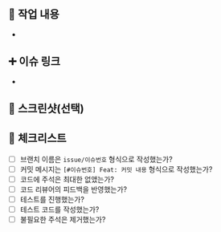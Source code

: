 ## 🔎 작업 내용
- 

## ➕ 이슈 링크
- 

## 📸 스크린샷(선택)

## 📝 체크리스트
- [ ] 브랜치 이름은 `issue/이슈번호` 형식으로 작성했는가?
- [ ] 커밋 메시지는 `[#이슈번호] Feat: 커밋 내용` 형식으로 작성했는가?
- [ ] 코드에 주석은 최대한 없앴는가?
- [ ] 코드 리뷰어의 피드백을 반영했는가?
- [ ] 테스트를 진행했는가?
- [ ] 테스트 코드를 작성했는가?
- [ ] 불필요한 주석은 제거했는가?
